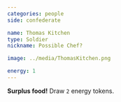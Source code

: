 ```yaml
---
categories: people
side: confederate

name: Thomas Kitchen
type: Soldier
nickname: Possible Chef?

image: ../media/ThomasKitchen.png

energy: 1
---
```


**Surplus food!** Draw ```2``` energy tokens.

